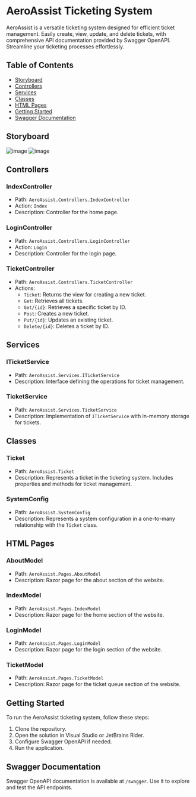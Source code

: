 # AeroAssist Ticketing System

AeroAssist is a versatile ticketing system designed for efficient ticket management. Easily create, view, update, and 
delete tickets, with comprehensive API documentation provided by Swagger OpenAPI. Streamline your ticketing processes 
effortlessly.

## Table of Contents

- [Storyboard](#storyboard)
- [Controllers](#controllers)
- [Services](#services)
- [Classes](#classes)
- [HTML Pages](#html-pages)
- [Getting Started](#getting-started)
- [Swagger Documentation](#swagger-documentation)

## Storyboard
![image](https://github.com/lh1207/AeroAssist/assets/100445409/18926c52-fe08-4d06-9f79-7c43d018a098)
![image](https://github.com/lh1207/AeroAssist/assets/100445409/445446aa-09e8-4b4b-bf9c-cbacdcf33293)

## Controllers

### IndexController

- Path: `AeroAssist.Controllers.IndexController`
- Action: `Index`
- Description: Controller for the home page.

### LoginController

- Path: `AeroAssist.Controllers.LoginController`
- Action: `Login`
- Description: Controller for the login page.

### TicketController

- Path: `AeroAssist.Controllers.TicketController`
- Actions:
    - `Ticket`: Returns the view for creating a new ticket.
    - `Get`: Retrieves all tickets.
    - `Get/{id}`: Retrieves a specific ticket by ID.
    - `Post`: Creates a new ticket.
    - `Put/{id}`: Updates an existing ticket.
    - `Delete/{id}`: Deletes a ticket by ID.

## Services

### ITicketService

- Path: `AeroAssist.Services.ITicketService`
- Description: Interface defining the operations for ticket management.

### TicketService

- Path: `AeroAssist.Services.TicketService`
- Description: Implementation of `ITicketService` with in-memory storage for tickets.

## Classes

### Ticket

- Path: `AeroAssist.Ticket`
- Description: Represents a ticket in the ticketing system. Includes properties and methods for ticket management.

### SystemConfig

- Path: `AeroAssist.SystemConfig`
- Description: Represents a system configuration in a one-to-many relationship with the `Ticket` class.

## HTML Pages

### AboutModel

- Path: `AeroAssist.Pages.AboutModel`
- Description: Razor page for the about section of the website.

### IndexModel

- Path: `AeroAssist.Pages.IndexModel`
- Description: Razor page for the home section of the website.

### LoginModel

- Path: `AeroAssist.Pages.LoginModel`
- Description: Razor page for the login section of the website.

### TicketModel

- Path: `AeroAssist.Pages.TicketModel`
- Description: Razor page for the ticket queue section of the website.

## Getting Started

To run the AeroAssist ticketing system, follow these steps:

1. Clone the repository.
2. Open the solution in Visual Studio or JetBrains Rider.
3. Configure Swagger OpenAPI if needed.
4. Run the application.

## Swagger Documentation

Swagger OpenAPI documentation is available at `/swagger`. Use it to explore and test the API endpoints.
